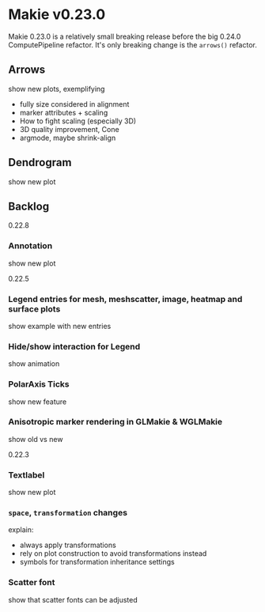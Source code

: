 # Makie v0.23.0

Makie 0.23.0 is a relatively small breaking release before the big 0.24.0 ComputePipeline refactor. It's only breaking change is the `arrows()` refactor.

## Arrows

show new plots, exemplifying
- fully size considered in alignment
- marker attributes + scaling
- How to fight scaling (especially 3D)
- 3D quality improvement, Cone
- argmode, maybe shrink-align

## Dendrogram

show new plot

## Backlog

0.22.8
### Annotation

show new plot

0.22.5
### Legend entries for mesh, meshscatter, image, heatmap and surface plots

show example with new entries

### Hide/show interaction for Legend

show animation

### PolarAxis Ticks

show new feature

### Anisotropic marker rendering in GLMakie & WGLMakie

show old vs new

0.22.3
### Textlabel

show new plot

### `space`, `transformation` changes

explain:
- always apply transformations
- rely on plot construction to avoid transformations instead
- symbols for transformation inheritance settings

### Scatter font

show that scatter fonts can be adjusted